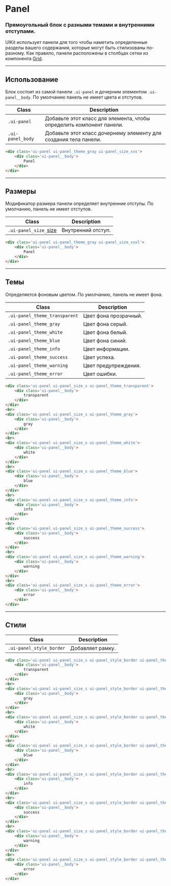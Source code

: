 <!--
docs/blocks/panel|30
-->

# Panel

### Прямоугольный блок с разными темами и внутренними отступами.

UIKit использует панели для того чтобы наметить определенные разделы вашего содержания, которые могут быть стилизованы по-разному. Как правило, панели расположены в столбцах сетки из компонента <a href="docs/layout/grid.html">Grid</a>.

---

## Использование

Блок состоит из самой панели `.ui-panel`  и дочерним элементом `.ui-panel__body`. По умолчанию панель не имеет цвета и отступов.

|       Class       |                              Description                               |
|-------------------|------------------------------------------------------------------------|
|  `.ui-panel`      |  Добавьте этот класс для элемента, чтобы определить компонент панели.  |
|  `.ui-panel_body` |  Добавьте этот класс дочернему элементу для создания тела панели.      |

``` html
<div class='ui-panel ui-panel_theme_gray ui-panel_size_xxs'>
    <div class='ui-panel__body'>
        Panel
    </div>
</div>
```

---

## Размеры

Модификатор размера панели определяет внутренние отступы. По умолчанию, панель не имеет отступов.

|         Class         |      Description      |
|-----------------------|-----------------------|
|  `.ui-panel_size_`[size](docs/base/sizes.html)  | Внутренний отступ.  |

``` html
<div class='ui-panel ui-panel_theme_gray ui-panel_size_xxxl'>
    <div class='ui-panel__body'>
        Panel
    </div>
</div>
```

---

## Темы

Определяется фоновым цветом. По умолчанию, панель не имеет фона.

|             Class             |      Description      |
|-------------------------------|-----------------------|
| `.ui-panel_theme_transparent` | Цвет фона прозрачный. |
| `.ui-panel_theme_gray`        | Цвет фона серый.      |
| `.ui-panel_theme_white`       | Цвет фона белый.      |
| `.ui-panel_theme_blue`        | Цвет фона синий.      |
| `.ui-panel_theme_info`        | Цвет информации.      |
| `.ui-panel_theme_success`     | Цвет успеха.          |
| `.ui-panel_theme_warning`     | Цвет предупреждения.  |
| `.ui-panel_theme_error`       | Цвет ошибки.          |

``` html
<div class='ui-panel ui-panel_size_s ui-panel_theme_transparent'>
    <div class='ui-panel__body'>
        transparent
    </div>
</div>
<br>
<div class='ui-panel ui-panel_size_s ui-panel_theme_gray'>
    <div class='ui-panel__body'>
        gray
    </div>
</div>
<br>
<div class='ui-panel ui-panel_size_s ui-panel_theme_white'>
    <div class='ui-panel__body'>
        white
    </div>
</div>
<br>
<div class='ui-panel ui-panel_size_s ui-panel_theme_blue'>
    <div class='ui-panel__body'>
        blue
    </div>
</div>
<br>
<div class='ui-panel ui-panel_size_s ui-panel_theme_info'>
    <div class='ui-panel__body'>
        info
    </div>
</div>
<br>
<div class='ui-panel ui-panel_size_s ui-panel_theme_success'>
    <div class='ui-panel__body'>
        success
    </div>
</div>
<br>
<div class='ui-panel ui-panel_size_s ui-panel_theme_warning'>
    <div class='ui-panel__body'>
        warning
    </div>
</div>
<br>
<div class='ui-panel ui-panel_size_s ui-panel_theme_error'>
    <div class='ui-panel__body'>
        error
    </div>
</div>
```

---

## Стили

|           Class            |    Description   |
|----------------------------|------------------|
|  `.ui-panel_style_border`  | Добавляет рамку. |

``` html
<div class='ui-panel ui-panel_size_s ui-panel_style_border ui-panel_theme_transparent'>
    <div class='ui-panel__body'>
        transparent
    </div>
</div>
<br>
<div class='ui-panel ui-panel_size_s ui-panel_style_border ui-panel_theme_gray'>
    <div class='ui-panel__body'>
        gray
    </div>
</div>
<br>
<div class='ui-panel ui-panel_size_s ui-panel_style_border ui-panel_theme_white'>
    <div class='ui-panel__body'>
        white
    </div>
</div>
<br>
<div class='ui-panel ui-panel_size_s ui-panel_style_border ui-panel_theme_blue'>
    <div class='ui-panel__body'>
        blue
    </div>
</div>
<br>
<div class='ui-panel ui-panel_size_s ui-panel_style_border ui-panel_theme_info'>
    <div class='ui-panel__body'>
        info
    </div>
</div>
<br>
<div class='ui-panel ui-panel_size_s ui-panel_style_border ui-panel_theme_success'>
    <div class='ui-panel__body'>
        success
    </div>
</div>
<br>
<div class='ui-panel ui-panel_size_s ui-panel_style_border ui-panel_theme_warning'>
    <div class='ui-panel__body'>
        warning
    </div>
</div>
<br>
<div class='ui-panel ui-panel_size_s ui-panel_style_border ui-panel_theme_error'>
    <div class='ui-panel__body'>
        error
    </div>
</div>
```
